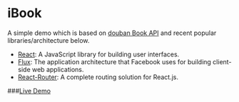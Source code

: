 iBook
========

A simple demo which is based on [douban Book API](http://developers.douban.com/wiki/?title=book_v2) and recent popular libraries/architecture below.

* [React](https://facebook.github.io/react/): A JavaScript library for building user interfaces.
* [Flux](https://facebook.github.io/flux/): The application architecture that Facebook uses for building client-side web applications.
* [React-Router](https://github.com/rackt/react-router): A complete routing solution for React.js.

###[Live Demo](http://just4fun.github.io/classics/)